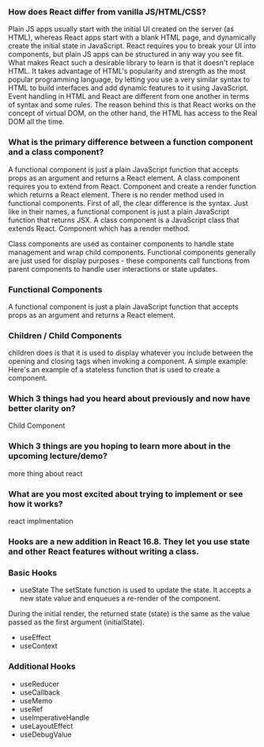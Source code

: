### How does React differ from vanilla JS/HTML/CSS?

Plain JS apps usually start with the initial UI created on the server (as HTML), whereas React apps start with a blank HTML page, and dynamically create the initial state in JavaScript. React requires you to break your UI into components, but plain JS apps can be structured in any way you see fit.
What makes React such a desirable library to learn is that it doesn't replace HTML. It takes advantage of HTML's popularity and strength as the most popular programming language, by letting you use a very similar syntax to HTML to build interfaces and add dynamic features to it using JavaScript.
Event handling in HTML and React are different from one another in terms of syntax and some rules. The reason behind this is that React works on the concept of virtual DOM, on the other hand, the HTML has access to the Real DOM all the time.

### What is the primary difference between a function component and a class component?

A functional component is just a plain JavaScript function that accepts props as an argument and returns a React element. A class component requires you to extend from React. Component and create a render function which returns a React element. There is no render method used in functional components.
First of all, the clear difference is the syntax. Just like in their names, a functional component is just a plain JavaScript function that returns JSX. A class component is a JavaScript class that extends React. Component which has a render method.

Class components are used as container components to handle state management and wrap child components. Functional components generally are just used for display purposes - these components call functions from parent components to handle user interactions or state updates.

### Functional Components

A functional component is just a plain JavaScript function that accepts props as an argument and returns a React element.

### Children / Child Components

children does is that it is used to display whatever you include between the opening and closing tags when invoking a component. A simple example: Here's an example of a stateless function that is used to create a component.

### Which 3 things had you heard about previously and now have better clarity on?

Child Component

### Which 3 things are you hoping to learn more about in the upcoming lecture/demo?

more thing about react

### What are you most excited about trying to implement or see how it works?

react implmentation

### Hooks are a new addition in React 16.8. They let you use state and other React features without writing a class.

### Basic Hooks

- useState The setState function is used to update the state. It accepts a new state value and enqueues a re-render of the component.

During the initial render, the returned state (state) is the same as the value passed as the first argument (initialState).

- useEffect
- useContext

### Additional Hooks

- useReducer
- useCallback
- useMemo
- useRef
- useImperativeHandle
- useLayoutEffect
- useDebugValue
